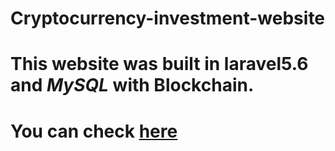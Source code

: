 # Cryptocurrency-investment-website

# This website was built in **laravel5.6** and *MySQL* with Blockchain. 
# You can check [here](http://laravel.moonfolio.io)